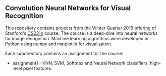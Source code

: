 ## Convolution Neural Networks for Visual Recognition

This repository contains projects from the Winter Quarter 2016 offering of Stanford's [CS231n](http://cs231n.stanford.edu/) course. The course is a deep-dive into neural networks for image recognition.  Machine learning algorithms were developed in Python using numpy and matplotlib for visualization.

Each subdirectory contains an assignment for the course:
* assignment1 - KNN, SVM, Softmax and Neural Network classifiers, high-level pixel features.
